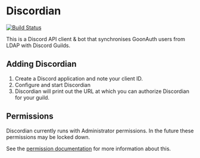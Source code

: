 Discordian
==========

[![Build Status](https://travis-ci.org/Goonswarm/discordian.svg?branch=master)](https://travis-ci.org/Goonswarm/discordian)

This is a Discord API client & bot that synchronises GoonAuth users from LDAP with Discord Guilds.

## Adding Discordian

1. Create a Discord application and note your client ID.
2. Configure and start Discordian
3. Discordian will print out the URL at which you can authorize Discordian for your guild.

## Permissions

Discordian currently runs with Administrator permissions. In the future these permissions may be
locked down.

See the [permission documentation][] for more information about this.

[this link]: https://discordapp.com/oauth2/authorize?client_id=&scope=bot&permissions=0
[permission documentation]: https://discordapp.com/developers/docs/topics/permissions#bitwise-permission-flags